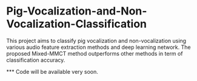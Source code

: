 # Pig-Vocalization-and-Non-Vocalization-Classification
This project aims to classify pig vocalization and non-vocalization using various audio feature extraction methods and deep learning network.  The proposed Mixed-MMCT method outperforms other methods in term of classification accuracy.

*** Code will be available very soon.
